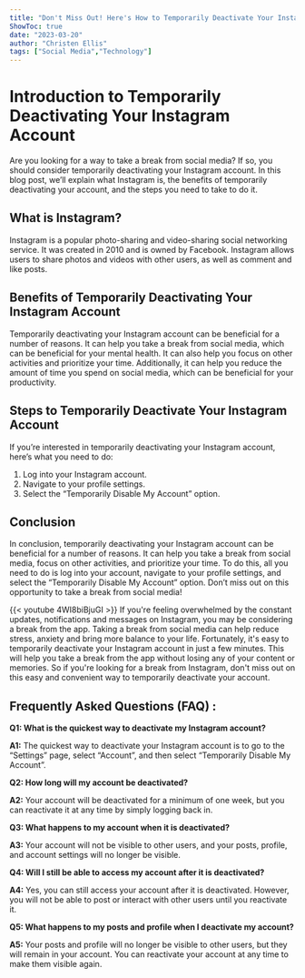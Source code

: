 ```yaml
---
title: "Don't Miss Out! Here's How to Temporarily Deactivate Your Instagram Account in Minutes!"
ShowToc: true 
date: "2023-03-20"
author: "Christen Ellis" 
tags: ["Social Media","Technology"]
---
```

# Introduction to Temporarily Deactivating Your Instagram Account
Are you looking for a way to take a break from social media? If so, you should consider temporarily deactivating your Instagram account. In this blog post, we’ll explain what Instagram is, the benefits of temporarily deactivating your account, and the steps you need to take to do it. 

## What is Instagram?
Instagram is a popular photo-sharing and video-sharing social networking service. It was created in 2010 and is owned by Facebook. Instagram allows users to share photos and videos with other users, as well as comment and like posts.

## Benefits of Temporarily Deactivating Your Instagram Account
Temporarily deactivating your Instagram account can be beneficial for a number of reasons. It can help you take a break from social media, which can be beneficial for your mental health. It can also help you focus on other activities and prioritize your time. Additionally, it can help you reduce the amount of time you spend on social media, which can be beneficial for your productivity.

## Steps to Temporarily Deactivate Your Instagram Account
If you’re interested in temporarily deactivating your Instagram account, here’s what you need to do:

1. Log into your Instagram account.
2. Navigate to your profile settings.
3. Select the “Temporarily Disable My Account” option.

## Conclusion
In conclusion, temporarily deactivating your Instagram account can be beneficial for a number of reasons. It can help you take a break from social media, focus on other activities, and prioritize your time. To do this, all you need to do is log into your account, navigate to your profile settings, and select the “Temporarily Disable My Account” option. Don’t miss out on this opportunity to take a break from social media!

{{< youtube 4WI8biBjuGI >}} 
If you're feeling overwhelmed by the constant updates, notifications and messages on Instagram, you may be considering a break from the app. Taking a break from social media can help reduce stress, anxiety and bring more balance to your life. Fortunately, it's easy to temporarily deactivate your Instagram account in just a few minutes. This will help you take a break from the app without losing any of your content or memories. So if you're looking for a break from Instagram, don't miss out on this easy and convenient way to temporarily deactivate your account.

## Frequently Asked Questions (FAQ) :
**Q1: What is the quickest way to deactivate my Instagram account?**

**A1:** The quickest way to deactivate your Instagram account is to go to the “Settings” page, select “Account”, and then select “Temporarily Disable My Account”.

**Q2: How long will my account be deactivated?**

**A2:** Your account will be deactivated for a minimum of one week, but you can reactivate it at any time by simply logging back in.

**Q3: What happens to my account when it is deactivated?**

**A3:** Your account will not be visible to other users, and your posts, profile, and account settings will no longer be visible.

**Q4: Will I still be able to access my account after it is deactivated?**

**A4:** Yes, you can still access your account after it is deactivated. However, you will not be able to post or interact with other users until you reactivate it.

**Q5: What happens to my posts and profile when I deactivate my account?**

**A5:** Your posts and profile will no longer be visible to other users, but they will remain in your account. You can reactivate your account at any time to make them visible again.




